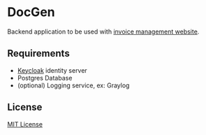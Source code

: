 # DocGen
Backend application to be used with [invoice management website](https://gitlab.com/personal6195204/docgenui).

## Requirements
- [Keycloak](https://www.keycloak.org/) identity server
- Postgres Database
- (optional) Logging service, ex: Graylog
## License
[MIT License](https://opensource.org/license/MIT)
